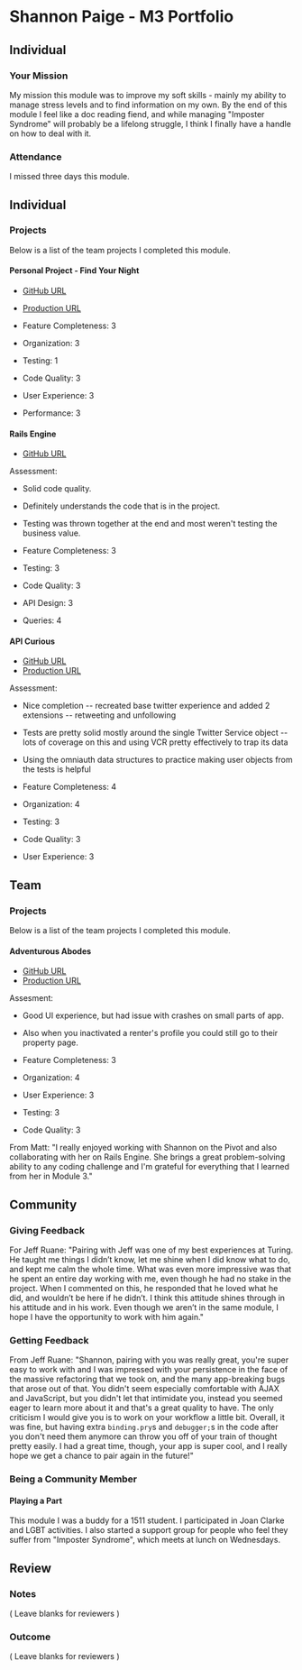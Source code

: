 # Shannon Paige - M3 Portfolio

## Individual

### Your Mission
My mission this module was to improve my soft skills - mainly my ability to manage stress levels
and to find information on my own. By the end of this module I feel like a doc reading fiend, and
while managing "Imposter Syndrome" will probably be a lifelong struggle, I think I finally have a handle on how to deal with it.
​

### Attendance

I missed three days this module.

## Individual

### Projects

Below is a list of the team projects I completed this module.

#### Personal Project - Find Your Night
* [GitHub URL](https://github.com/ShannonPaige/one-night)
* [Production URL](https://desolate-earth-9100.herokuapp.com)

* Feature Completeness: 3
* Organization: 3
* Testing: 1
* Code Quality: 3
* User Experience: 3
* Performance: 3

#### Rails Engine
* [GitHub URL](https://github.com/ShannonPaige/rails-engine)

Assessment:
* Solid code quality.
* Definitely understands the code that is in the project.
* Testing was thrown together at the end and most weren't testing the business value.

* Feature Completeness: 3
* Testing: 3
* Code Quality: 3
* API Design: 3
* Queries: 4

#### API Curious
* [GitHub URL](https://github.com/ShannonPaige/api-curious)
* [Production URL](http://secure-savannah-4222.herokuapp.com)

Assessment:
* Nice completion -- recreated base twitter experience and added 2 extensions -- retweeting and unfollowing
* Tests are pretty solid mostly around the single Twitter Service object -- lots of coverage on this and using VCR pretty effectively to trap its data
* Using the omniauth data structures to practice making user objects from the tests is helpful

* Feature Completeness: 4
* Organization: 4
* Testing: 3
* Code Quality: 3
* User Experience: 3


## Team

### Projects

Below is a list of the team projects I completed this module.

#### Adventurous Abodes

* [GitHub URL](https://github.com/matt-stj/the_pivot)
* [Production URL](http://adventurous-abodes.herokuapp.com/)

Assesment:
* Good UI experience, but had issue with crashes on small parts of app.
* Also when you inactivated a renter's profile you could still go to their property page.

* Feature Completeness: 3
* Organization: 4
* User Experience: 3
* Testing: 3
* Code Quality: 3

From Matt: "I really enjoyed working with Shannon on the Pivot and also collaborating with her on Rails Engine. She brings a great problem-solving ability to any coding challenge and I'm grateful for everything that I learned from her in Module 3."


## Community

### Giving Feedback
For Jeff Ruane: "Pairing with Jeff was one of my best experiences at Turing. He taught me things I didn’t know, let me shine when I did know what to do, and kept me calm the whole time. What was even more impressive was that he spent an entire day working with me, even though he had no stake in the project. When I commented on this, he responded that he loved what he did, and wouldn’t be here if he didn’t. I think this attitude shines through in his attitude and in his work. Even though we aren’t in the same module, I hope I have the opportunity to work with him again."

### Getting Feedback
From Jeff Ruane: "Shannon, pairing with you was really great, you're super easy to work with and I was impressed with your persistence in the face of the massive refactoring that we took on, and the many app-breaking bugs that arose out of that. You didn't seem especially comfortable with AJAX and JavaScript, but you didn't let that intimidate you, instead you seemed eager to learn more about it and that's a great quality to have. The only criticism I would give you is to work on your workflow a little bit. Overall, it was fine, but having extra `binding.pry`s and `debugger;`s in the code after you don't need them anymore can throw you off of your train of thought pretty easily. I had a great time, though, your app is super cool, and I really hope we get a chance to pair again in the future!"


### Being a Community Member

#### Playing a Part

This module I was a buddy for a 1511 student. I participated in Joan Clarke and LGBT activities.
I also started a support group for people who feel they suffer from "Imposter Syndrome", which meets at lunch on Wednesdays.

## Review

### Notes

( Leave blanks for reviewers )

### Outcome

( Leave blanks for reviewers )
